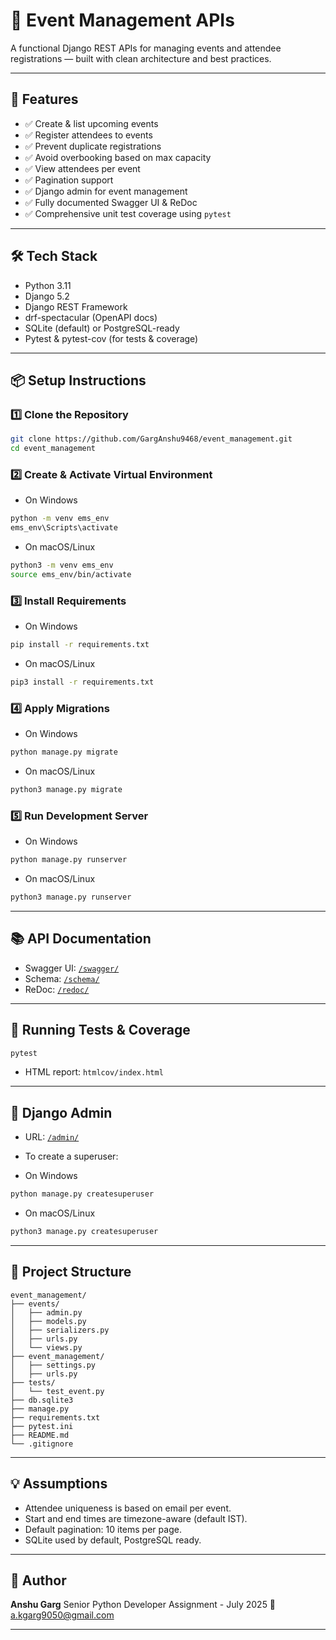 # 🎉 Event Management APIs

A functional Django REST APIs for managing events and attendee registrations — built with clean architecture and best practices.

---

## 🚀 Features

- ✅ Create & list upcoming events
- ✅ Register attendees to events
- ✅ Prevent duplicate registrations
- ✅ Avoid overbooking based on max capacity
- ✅ View attendees per event
- ✅ Pagination support
- ✅ Django admin for event management
- ✅ Fully documented Swagger UI & ReDoc
- ✅ Comprehensive unit test coverage using `pytest`

---

## 🛠️ Tech Stack

- Python 3.11
- Django 5.2
- Django REST Framework
- drf-spectacular (OpenAPI docs)
- SQLite (default) or PostgreSQL-ready
- Pytest & pytest-cov (for tests & coverage)

---

## 📦 Setup Instructions

### 1️⃣ Clone the Repository

```bash
git clone https://github.com/GargAnshu9468/event_management.git
cd event_management
```

### 2️⃣ Create & Activate Virtual Environment

- On Windows

```bash
python -m venv ems_env
ems_env\Scripts\activate
```

- On macOS/Linux

```bash
python3 -m venv ems_env
source ems_env/bin/activate
```

### 3️⃣ Install Requirements

- On Windows

```bash
pip install -r requirements.txt
```

- On macOS/Linux

```bash
pip3 install -r requirements.txt
```

### 4️⃣ Apply Migrations

- On Windows

```bash
python manage.py migrate
```

- On macOS/Linux

```bash
python3 manage.py migrate
```

### 5️⃣ Run Development Server

- On Windows

```bash
python manage.py runserver
```

- On macOS/Linux

```bash
python3 manage.py runserver
```

---

## 📚 API Documentation

- Swagger UI: [`/swagger/`](http://127.0.0.1:8000/swagger/)
- Schema: [`/schema/`](http://127.0.0.1:8000/schema/)
- ReDoc: [`/redoc/`](http://127.0.0.1:8000/redoc/)

---

## 🧪 Running Tests & Coverage

```bash
pytest
```

- HTML report: `htmlcov/index.html`

---

## 🔐 Django Admin

- URL: [`/admin/`](http://127.0.0.1:8000/admin/)
- To create a superuser:

- On Windows

```bash
python manage.py createsuperuser
```

- On macOS/Linux

```bash
python3 manage.py createsuperuser
```

---

## 📂 Project Structure

```
event_management/
├── events/
│   ├── admin.py
│   ├── models.py
│   ├── serializers.py
│   ├── urls.py
│   └── views.py
├── event_management/
│   ├── settings.py
│   ├── urls.py
├── tests/
│   └── test_event.py
├── db.sqlite3
├── manage.py
├── requirements.txt
├── pytest.ini
├── README.md
└── .gitignore
```
---

## 💡 Assumptions

- Attendee uniqueness is based on email per event.
- Start and end times are timezone-aware (default IST).
- Default pagination: 10 items per page.
- SQLite used by default, PostgreSQL ready.

---

## 🧠 Author

**Anshu Garg**
Senior Python Developer Assignment - July 2025
📧 a.kgarg9050@gmail.com

---
